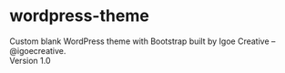 # wordpress-theme
Custom blank WordPress theme with Bootstrap built by Igoe Creative – @igoecreative.
<br> Version 1.0
